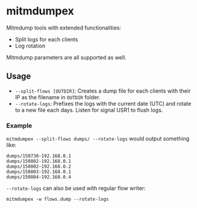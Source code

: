 # mitmdumpex

Mitmdump tools with extended functionalities:

 * Split logs for each clients
 * Log rotation

Mitmdump parameters are all supported as well.

## Usage

 * `--split-flows [OUTDIR]`: Creates a dump file for each clients with their IP as the filename in `OUTDIR` folder.
 * `--rotate-logs`: Prefixes the logs with the current date (UTC) and rotate to a new file each days. Listen for signal USR1 to flush logs.

### Example

`mitmdumpex --split-flows dumps/ --rotate-logs` would output something like:
```
dumps/150730-192.168.0.1
dumps/150802-192.168.0.1
dumps/150802-192.168.0.2
dumps/150803-192.168.0.1
dumps/150804-192.168.0.4
```

`--rotate-logs` can also be used with regular flow writer:

`mitmdumpex -w flows.dump --rotate-logs`
